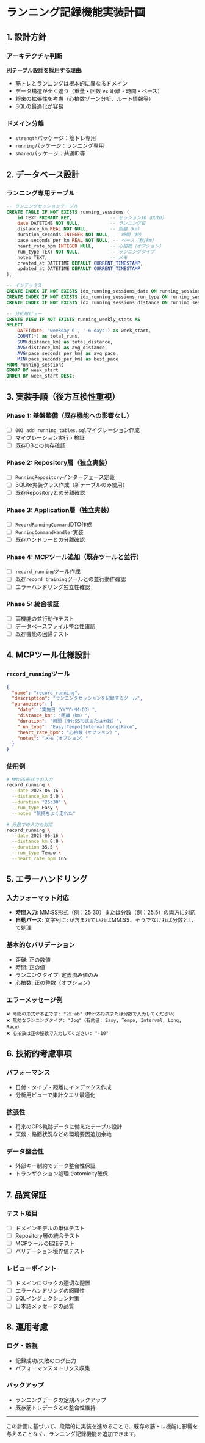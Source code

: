 # ランニング記録機能実装計画

## 1. 設計方針

### アーキテクチャ判断
**別テーブル設計を採用する理由:**
- 筋トレとランニングは根本的に異なるドメイン
- データ構造が全く違う（重量・回数 vs 距離・時間・ペース）
- 将来の拡張性を考慮（心拍数ゾーン分析、ルート情報等）
- SQLの最適化が容易

### ドメイン分離
- `strength`パッケージ：筋トレ専用
- `running`パッケージ：ランニング専用
- `shared`パッケージ：共通ID等

## 2. データベース設計

### ランニング専用テーブル
```sql
-- ランニングセッションテーブル
CREATE TABLE IF NOT EXISTS running_sessions (
    id TEXT PRIMARY KEY,              -- セッションID（UUID）
    date DATETIME NOT NULL,           -- ランニング日
    distance_km REAL NOT NULL,        -- 距離（km）
    duration_seconds INTEGER NOT NULL, -- 時間（秒）
    pace_seconds_per_km REAL NOT NULL, -- ペース（秒/km）
    heart_rate_bpm INTEGER NULL,      -- 心拍数（オプション）
    run_type TEXT NOT NULL,           -- ランニングタイプ
    notes TEXT,                       -- メモ
    created_at DATETIME DEFAULT CURRENT_TIMESTAMP,
    updated_at DATETIME DEFAULT CURRENT_TIMESTAMP
);

-- インデックス
CREATE INDEX IF NOT EXISTS idx_running_sessions_date ON running_sessions(date);
CREATE INDEX IF NOT EXISTS idx_running_sessions_run_type ON running_sessions(run_type);
CREATE INDEX IF NOT EXISTS idx_running_sessions_distance ON running_sessions(distance_km);

-- 分析用ビュー
CREATE VIEW IF NOT EXISTS running_weekly_stats AS
SELECT 
    DATE(date, 'weekday 0', '-6 days') as week_start,
    COUNT(*) as total_runs,
    SUM(distance_km) as total_distance,
    AVG(distance_km) as avg_distance,
    AVG(pace_seconds_per_km) as avg_pace,
    MIN(pace_seconds_per_km) as best_pace
FROM running_sessions
GROUP BY week_start
ORDER BY week_start DESC;
```

## 3. 実装手順（後方互換性重視）

### Phase 1: 基盤整備（既存機能への影響なし）
- [ ] `003_add_running_tables.sql`マイグレーション作成
- [ ] マイグレーション実行・検証
- [ ] 既存DBとの共存確認

### Phase 2: Repository層（独立実装）
- [ ] `RunningRepository`インターフェース定義
- [ ] SQLite実装クラス作成（新テーブルのみ使用）
- [ ] 既存Repositoryとの分離確認

### Phase 3: Application層（独立実装）
- [ ] `RecordRunningCommand`DTO作成
- [ ] `RunningCommandHandler`実装
- [ ] 既存ハンドラーとの分離確認

### Phase 4: MCPツール追加（既存ツールと並行）
- [ ] `record_running`ツール作成
- [ ] 既存`record_training`ツールとの並行動作確認
- [ ] エラーハンドリング独立性確認

### Phase 5: 統合検証
- [ ] 両機能の並行動作テスト
- [ ] データベースファイル整合性確認
- [ ] 既存機能の回帰テスト

## 4. MCPツール仕様設計

### `record_running`ツール
```json
{
  "name": "record_running",
  "description": "ランニングセッションを記録するツール",
  "parameters": {
    "date": "実施日（YYYY-MM-DD）",
    "distance_km": "距離（km）",
    "duration": "時間（MM:SS形式または分数）",
    "run_type": "Easy|Tempo|Interval|Long|Race",
    "heart_rate_bpm": "心拍数（オプション）",
    "notes": "メモ（オプション）"
  }
}
```

### 使用例
```bash
# MM:SS形式での入力
record_running \
  --date 2025-06-16 \
  --distance_km 5.0 \
  --duration "25:30" \
  --run_type Easy \
  --notes "気持ちよく走れた"

# 分数での入力も対応
record_running \
  --date 2025-06-16 \
  --distance_km 8.0 \
  --duration 35.5 \
  --run_type Tempo \
  --heart_rate_bpm 165
```

## 5. エラーハンドリング

### 入力フォーマット対応
- **時間入力**: MM:SS形式（例：25:30）または分数（例：25.5）の両方に対応
- **自動パース**: 文字列に`:`が含まれていればMM:SS、そうでなければ分数として処理

### 基本的なバリデーション
- 距離: 正の数値
- 時間: 正の値
- ランニングタイプ: 定義済み値のみ
- 心拍数: 正の整数（オプション）

### エラーメッセージ例
```
❌ 時間の形式が不正です: "25:ab"（MM:SS形式または分数で入力してください）
❌ 無効なランニングタイプ: "Jog"（有効値: Easy, Tempo, Interval, Long, Race）
❌ 心拍数は正の整数で入力してください: "-10"
```

## 6. 技術的考慮事項

### パフォーマンス
- 日付・タイプ・距離にインデックス作成
- 分析用ビューで集計クエリ最適化

### 拡張性
- 将来のGPS軌跡データに備えたテーブル設計
- 天候・路面状況などの環境要因追加余地

### データ整合性
- 外部キー制約でデータ整合性保証
- トランザクション処理でatomicity確保

## 7. 品質保証

### テスト項目
- [ ] ドメインモデルの単体テスト
- [ ] Repository層の統合テスト
- [ ] MCPツールのE2Eテスト
- [ ] バリデーション境界値テスト

### レビューポイント
- [ ] ドメインロジックの適切な配置
- [ ] エラーハンドリングの網羅性
- [ ] SQLインジェクション対策
- [ ] 日本語メッセージの品質

## 8. 運用考慮

### ログ・監視
- 記録成功/失敗のログ出力
- パフォーマンスメトリクス収集

### バックアップ
- ランニングデータの定期バックアップ
- 既存筋トレデータとの整合性維持

---

この計画に基づいて、段階的に実装を進めることで、既存の筋トレ機能に影響を与えることなく、ランニング記録機能を追加できます。
